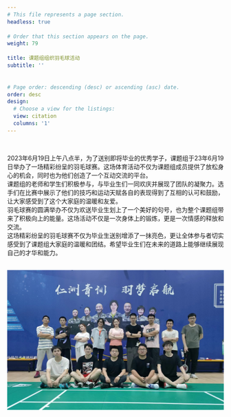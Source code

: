 ```yaml
---
# This file represents a page section.
headless: true

# Order that this section appears on the page.
weight: 79

title: 课题组组织羽毛球活动
subtitle: ''


# Page order: descending (desc) or ascending (asc) date.
order: desc
design:
  # Choose a view for the listings:
  view: citation
  columns: '1'
---
```


<br />

2023年6月19日上午八点半，为了送别即将毕业的优秀学子，课题组于23年6月19日举办了一场精彩纷呈的羽毛球赛。这场体育活动不仅为课题组成员提供了放松身心的机会，同时也为他们创造了一个互动交流的平台。
<br />
课题组的老师和学生们积极参与，与毕业生们一同欢庆并展现了团队的凝聚力。选手们在比赛中展示了他们的技巧和运动天赋各自的表现得到了互相的认可和鼓励，让大家感受到了这个大家庭的温暖和友爱。
<br />
羽毛球赛的圆满举办不仅为欢送毕业生划上了一个美好的句号，也为整个课题组带来了积极向上的能量。这场活动不仅是一次身体上的锻炼，更是一次情感的释放和交流。
<br />
这场精彩纷呈的羽毛球赛不仅为毕业生送别增添了一抹亮色，更让全体参与者切实感受到了课题组大家庭的温暖和团结。希望毕业生们在未来的道路上能够继续展现自己的才华和能力。

<br />

<div style="display: flex; justify-content: center;">
    <img src="content.assets/yumaoqiu.jpg" alt="image" />
</div>
<br />



<br />